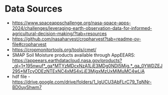 # Data Sources
- https://www.spaceappschallenge.org/nasa-space-apps-2024/challenges/leveraging-earth-observation-data-for-informed-agricultural-decision-making/?tab=resources 
- https://github.com/nasaharvest/cropharvest?tab=readme-ov-file#cropharvest
- https://cropmonitortools.org/tools/cmet/
- SMAP Soil Moisture products available through AppEEARS: https://appeears.earthdatacloud.nasa.gov/products?_gl=1*195nwuf*_ga*MTYzMDcxNzA1LjE3MDg0NDI5Mjg.*_ga_0YWDZEJ295*MTcyODEzNTExNC4xMS4xLjE3MjgxMzUxMjMuMC4wLjA
- hdf file - https://drive.google.com/drive/folders/1_IgUCU3AbFLrC79_TqNNr-BD0uyShwm7
